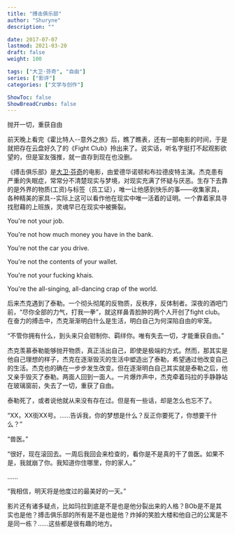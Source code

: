 ```yaml
---
title: "搏击俱乐部"
author: "Shuryne"
description: ""

date: 2017-07-07
lastmod: 2021-03-20
draft: false
weight: 100

tags: ["大卫·芬奇", "自由"]
series: ["影评"]
categories: ["文学与创作"]

ShowToc: false
ShowBreadCrumbs: false
---
```


抛开一切，重获自由

<!--more-->

前天晚上看完《霍比特人--意外之旅》后，瞧了瞧表，还有一部电影的时间，于是就把存在云盘好久了的《Fight Club》拎出来了。说实话，听名字挺打不起观影欲望的，但是室友强推，就一直存到现在也没删。

《搏击俱乐部》是[大卫·芬奇](https://movie.douban.com/celebrity/1012521/)的电影，由爱德华诺顿和布拉德皮特主演。杰克患有严重的失眠症，常常分不清楚现实与梦境，对现实充满了怀疑与厌恶。生存下去靠的是外界的物质(工资)与标签（员工证），唯一让他感到快乐的事——收集家具，各种精美的家具--实际上这可以看作他在现实中唯一活着的证明。一个靠着家具寻找慰藉的上班族，灵魂早已在现实中被撕裂。

You're not your job.

You're not how much money you have in the bank.

You're not the car you drive.

You're not the contents of your wallet.

You're not your fucking khais.

You're the all-singing, all-dancing crap of the world.


后来杰克遇到了泰勒。一个彻头彻尾的反物质，反秩序，反体制者。深夜的酒吧门前，“尽你全部的力气，打我一拳”，就这样鼻青脸肿的两个人开创了fight club。在奋力的搏击中，杰克渐渐明白什么是生活，明白自己为何深陷自由的牢笼。

“不管你拥有什么，到头来只会钳制你、羁绊你。唯有失去一切，才能重获自由。”

杰克羡慕泰勒能够抛开物质，真正活出自己，即使是极端的方式。然而，那其实是他自己理想的样子，杰克在逐渐毁灭的生活中塑造出了泰勒，希望通过他改变自己的生活。杰克也的确在一步步发生改变。但在逐渐明白自己其实就是泰勒之后，他又亲手毁灭了泰勒。两面人回到一面人。一片爆炸声中，杰克牵着玛拉的手静静站在玻璃窗前，失去了一切，重获了自由。

泰勒死了，或者说他就从来没有存在过。但是有一些话，却是怎么也忘不了。

“XX，XX街XX号。......告诉我，你的梦想是什么？反正你要死了，你想要干什么？”

“兽医。”

“很好，现在滚回去。一周后我回会来检查的，看你是不是真的干了兽医。如果不是，我就崩了你。我知道你住哪里，你的家人。”

......

“我相信，明天将是他度过的最美好的一天。”

影片还有诸多疑点，比如玛拉到底是不是也是他分裂出来的人格？BOb是不是其实也是他？搏击俱乐部的所有是不是也是他？炸掉的笑脸大楼和他自己的公寓是不是同一栋？......这些都是很有趣的地方。

